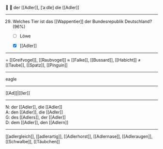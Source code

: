 🔵 🦅 der [[Adler]], [ˈaːdlɐ]
die [[Adler]]

---
29. Welches Tier ist das [[Wappentier]] der Bundesrepublik Deutschland? (96%)
	- [ ] Löwe
	- [x] [[Adler]]


---
= [[Greifvogel]], [[Raubvogel]]
≈ [[Falke]], [[Bussard]], [[Habicht]]
≠ [[Taube]], [[Spatz]], [[Pinguin]]

---
eagle

---
[[Ad]]|[[ler]]

---
N: der [[Adler]], die [[Adler]]  
A: den [[Adler]], die [[Adler]]  
G: des [[Adlers]], der [[Adler]]  
D: dem [[Adler]], den [[Adlern]] 

---
[[adlergleich]], [[adlerartig]], [[Adlerhorst]], [[Adlernase]], [[Adleraugen]], [[Schwalbe]], [[Täubchen]]
